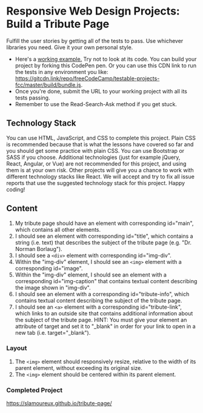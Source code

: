 # Responsive Web Design Projects: Build a Tribute Page

Fulfill the user stories by getting all of the tests to pass.
Use whichever libraries you need. Give it your own personal style.

- Here's a [working example.](http://codepen.io/freeCodeCamp/full/zNqgVx) Try not to look at its code.
You can build your project by forking this CodePen pen. Or you can use this CDN link to run the tests in any environment you like: https://gitcdn.link/repo/freeCodeCamp/testable-projects-fcc/master/build/bundle.js.
- Once you're done, submit the URL to your working project with all its tests passing.
- Remember to use the Read-Search-Ask method if you get stuck.

## Technology Stack
You can use HTML, JavaScript, and CSS to complete this project. Plain CSS is recommended because that is what the lessons have covered so far and you should get some practice with plain CSS. You can use Bootstrap or SASS if you choose. Additional technologies (just for example jQuery, React, Angular, or Vue) are not recommended for this project, and using them is at your own risk. Other projects will give you a chance to work with different technology stacks like React. We will accept and try to fix all issue reports that use the suggested technology stack for this project. Happy coding!

## Content
 1. My tribute page should have an element with corresponding id="main", which contains all other elements.
 2. I should see an element with corresponding id="title", which contains a string (i.e. text) that describes the subject of the tribute page (e.g. "Dr. Norman Borlaug").
 3. I should see a `<div>` element with corresponding id="img-div".
 4. Within the "img-div" element, I should see an `<img>` element with a corresponding id="image".
 5. Within the "img-div" element, I should see an element with a corresponding id="img-caption" that contains textual content describing the image shown in "img-div".
 6. I should see an element with a corresponding id="tribute-info", which contains textual content describing the subject of the tribute page.
 7. I should see an `<a>` element with a corresponding id="tribute-link", which links to an outside site that contains additional information about the subject of the tribute page. HINT: You must give your element an attribute of target and set it to "_blank" in order for your link to open in a new tab (i.e. target="_blank").

### Layout
 1. The `<img>` element should responsively resize, relative to the width of its parent element, without exceeding its original size.
 2. The `<img>` element should be centered within its parent element.

### Completed Project
https://slamoureux.github.io/tribute-page/
